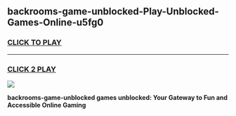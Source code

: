 
## backrooms-game-unblocked-Play-Unblocked-Games-Online-u5fg0
<h3>
<a href="https://premium76.site?title=backrooms-game-unblocked&ref=25A">CLICK TO PLAY</a></h3>
<hr>

<h3>
<a href="https://premium76.site?title=backrooms-game-unblocked&ref=25A">CLICK 2 PLAY</a>
  
</h3>

<a href="https://premium76.site?title=backrooms-game-unblocked&ref=25A"><img src="https://clearcache.store/games.png"></a>


**backrooms-game-unblocked games unblocked: Your Gateway to Fun and Accessible Online Gaming**
